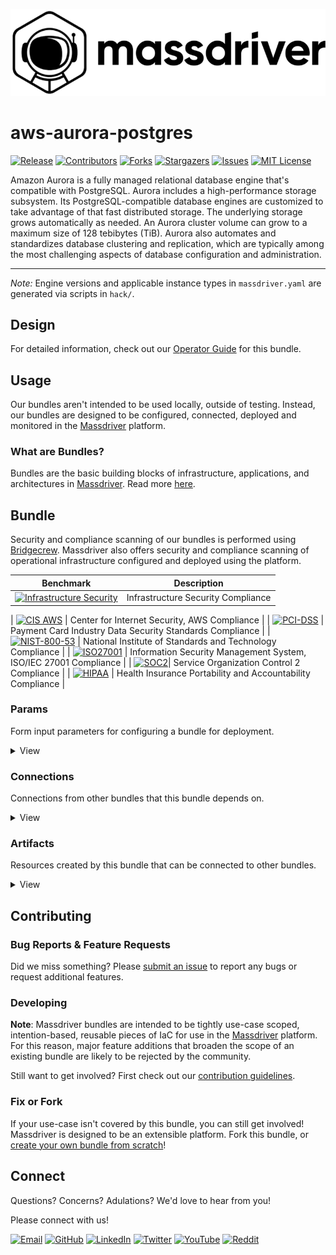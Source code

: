[![Massdriver][logo]][website]

# aws-aurora-postgres

[![Release][release_shield]][release_url]
[![Contributors][contributors_shield]][contributors_url]
[![Forks][forks_shield]][forks_url]
[![Stargazers][stars_shield]][stars_url]
[![Issues][issues_shield]][issues_url]
[![MIT License][license_shield]][license_url]

Amazon Aurora is a fully managed relational database engine that's compatible with PostgreSQL. Aurora includes a high-performance storage subsystem. Its PostgreSQL-compatible database engines are customized to take advantage of that fast distributed storage. The underlying storage grows automatically as needed. An Aurora cluster volume can grow to a maximum size of 128 tebibytes (TiB). Aurora also automates and standardizes database clustering and replication, which are typically among the most challenging aspects of database configuration and administration.

---

_Note:_ Engine versions and applicable instance types in `massdriver.yaml` are generated via scripts in `hack/`.

## Design

For detailed information, check out our [Operator Guide](operator.md) for this bundle.

## Usage

Our bundles aren't intended to be used locally, outside of testing. Instead, our bundles are designed to be configured, connected, deployed and monitored in the [Massdriver][website] platform.

### What are Bundles?

Bundles are the basic building blocks of infrastructure, applications, and architectures in [Massdriver][website]. Read more [here](https://docs.massdriver.cloud/concepts/bundles).

## Bundle

<!-- COMPLIANCE:START -->

Security and compliance scanning of our bundles is performed using [Bridgecrew](https://www.bridgecrew.cloud/). Massdriver also offers security and compliance scanning of operational infrastructure configured and deployed using the platform.

| Benchmark                                                                                                                                                                                                                                                       | Description                        |
| --------------------------------------------------------------------------------------------------------------------------------------------------------------------------------------------------------------------------------------------------------------- | ---------------------------------- |
| [![Infrastructure Security](https://www.bridgecrew.cloud/badges/github/massdriver-cloud/aws-aurora-postgres/general)](https://www.bridgecrew.cloud/link/badge?vcs=github&fullRepo=massdriver-cloud%2Faws-aurora-postgres&benchmark=INFRASTRUCTURE+SECURITY) | Infrastructure Security Compliance |

| [![CIS AWS](https://www.bridgecrew.cloud/badges/github/massdriver-cloud/aws-aurora-postgres/cis_aws)](https://www.bridgecrew.cloud/link/badge?vcs=github&fullRepo=massdriver-cloud%2Faws-aurora-postgres&benchmark=CIS+AWS+V1.2) | Center for Internet Security, AWS Compliance |
| [![PCI-DSS](https://www.bridgecrew.cloud/badges/github/massdriver-cloud/aws-aurora-postgres/pci)](https://www.bridgecrew.cloud/link/badge?vcs=github&fullRepo=massdriver-cloud%2Faws-aurora-postgres&benchmark=PCI-DSS+V3.2) | Payment Card Industry Data Security Standards Compliance |
| [![NIST-800-53](https://www.bridgecrew.cloud/badges/github/massdriver-cloud/aws-aurora-postgres/nist)](https://www.bridgecrew.cloud/link/badge?vcs=github&fullRepo=massdriver-cloud%2Faws-aurora-postgres&benchmark=NIST-800-53) | National Institute of Standards and Technology Compliance |
| [![ISO27001](https://www.bridgecrew.cloud/badges/github/massdriver-cloud/aws-aurora-postgres/iso)](https://www.bridgecrew.cloud/link/badge?vcs=github&fullRepo=massdriver-cloud%2Faws-aurora-postgres&benchmark=ISO27001) | Information Security Management System, ISO/IEC 27001 Compliance |
| [![SOC2](https://www.bridgecrew.cloud/badges/github/massdriver-cloud/aws-aurora-postgres/soc2)](https://www.bridgecrew.cloud/link/badge?vcs=github&fullRepo=massdriver-cloud%2Faws-aurora-postgres&benchmark=SOC2)| Service Organization Control 2 Compliance |
| [![HIPAA](https://www.bridgecrew.cloud/badges/github/massdriver-cloud/aws-aurora-postgres/hipaa)](https://www.bridgecrew.cloud/link/badge?vcs=github&fullRepo=massdriver-cloud%2Faws-aurora-postgres&benchmark=HIPAA) | Health Insurance Portability and Accountability Compliance |

<!-- COMPLIANCE:END -->

### Params

Form input parameters for configuring a bundle for deployment.

<details>
<summary>View</summary>

<!-- PARAMS:START -->
## Properties

- **`availability`** *(object)*
  - **`autoscaling_mode`** *(string)*: Default: `DISABLED`.
    - **One of**
      - Disabled
      - Database Connections
      - CPU Utilization
  - **`min_replicas`** *(integer)*: Replicas and primary are automatically spread across AWS zones. Minimum: `0`. Maximum: `15`. Default: `0`.
- **`backup`** *(object)*
  - **`retention_period`** *(integer)*: The days to retain backups for. Minimum: `1`. Maximum: `35`. Default: `7`.
  - **`skip_final_snapshot`** *(boolean)*: Determines whether a final DB snapshot is created before the DB cluster is deleted. If true is specified, no DB snapshot is created. Default: `False`.
- **`database`** *(object)*
  - **`ca_cert_identifier`** *(string)*: The identifier of the CA certificate for the DB instances. [Learn more](https://docs.aws.amazon.com/AmazonRDS/latest/UserGuide/UsingWithRDS.SSL.html). Default: `rds-ca-rsa2048-g1`.
    - **One of**
      - RSA 2048
      - RSA 4096
      - ECC 384
  - **`deletion_protection`** *(boolean)*: Explicitly requires this field to be unset before allowing deletion. Default: `True`.
  - **`source_snapshot`** *(string)*: Cluster or database snapshot ARN. Specifies whether or not to **create** this cluster from a snapshot. Aurora clusters can be restored from cluster snapshots *or* database snapshots. [Learn more](https://docs.massdriver.cloud/runbook/aws/migrating-rds-databases).

    Examples:
    ```json
    "arn:aws:rds::ACCOUNT_NUMBER:db/prod"
    ```

    ```json
    "arn:aws:ec2::ACCOUNT_NUMBER:vpc/vpc-foo"
    ```

  - **`version`** *(string)*: Must be one of: `['11.9', '11.12', '11.13', '11.14', '11.15', '11.16', '11.17', '11.18', '12.7', '12.8', '12.9', '12.10', '12.11', '12.12', '12.13', '13.3', '13.4', '13.5', '13.6', '13.7', '13.8', '13.9', '14.3', '14.4', '14.5', '14.6']`. Default: `14.6`.
- **`networking`** *(object)*
  - **`subnet_type`** *(string)*: Deploy to internal subnets (cannot reach the internet) or private subnets (internet egress traffic allowed). Must be one of: `['internal', 'private']`. Default: `internal`.
- **`observability`** *(object)*
  - **`enable_cloudwatch_logs_export`** *(boolean)*: Default: `True`.
  - **`enhanced_monitoring_interval`** *(integer)*: Monitor the operating system of DB instances in real time. Enhanced Monitoring is stored in Cloudwatch Logs and may incur additional changes. [Learn more](https://docs.aws.amazon.com/AmazonRDS/latest/UserGuide/USER_Monitoring.OS.html). Default: `0`.
    - **One of**
      - Disabled
      - 1 second
      - 5 seconds
      - 10 seconds
      - 15 seconds
      - 30 seconds
      - 60 seconds
  - **`performance_insights_retention_period`** *(integer)*: Performance Insights is a database performance tuning and monitoring feature that helps you quickly assess the load on your database, and determine when and where to take action. Performance Insights allows non-experts to detect performance problems with an easy-to-understand dashboard that visualizes database load. Default: `0`.
    - **One of**
      - Disabled
      - 1 Week
      - 1 Month
      - 3 Months
      - 6 Months
      - 1 Year
      - 2 Years
## Examples

  ```json
  {
      "__name": "Development",
      "availability": {
          "min_replicas": 0
      },
      "backup": {
          "retention_period": 1,
          "skip_final_snapshot": true
      },
      "database": {
          "deletion_protection": false,
          "instance_class": "db.r6g.large",
          "version": "14.6"
      },
      "networking": {
          "subnet_type": "internal"
      },
      "observability": {
          "enable_cloudwatch_logs_export": false,
          "enhanced_monitoring_interval": 0,
          "performance_insights_retention_period": 0
      }
  }
  ```

  ```json
  {
      "__name": "Development Serverless",
      "availability": {
          "min_replicas": 0
      },
      "backup": {
          "retention_period": 1,
          "skip_final_snapshot": true
      },
      "database": {
          "deletion_protection": false,
          "instance_class": "db.serverless",
          "version": "14.6"
      },
      "networking": {
          "subnet_type": "internal"
      },
      "observability": {
          "enable_cloudwatch_logs_export": false,
          "enhanced_monitoring_interval": 0,
          "performance_insights_retention_period": 0
      }
  }
  ```

  ```json
  {
      "__name": "Production",
      "availability": {
          "min_replicas": 2
      },
      "backup": {
          "retention_period": 35,
          "skip_final_snapshot": false
      },
      "database": {
          "deletion_protection": true,
          "instance_class": "db.r6g.2xlarge",
          "version": "14.6"
      },
      "networking": {
          "subnet_type": "internal"
      },
      "observability": {
          "enable_cloudwatch_logs_export": true,
          "enhanced_monitoring_interval": 60,
          "performance_insights_retention_period": 372
      }
  }
  ```

  ```json
  {
      "__name": "Production High Availability TODO"
  }
  ```

<!-- PARAMS:END -->

</details>

### Connections

Connections from other bundles that this bundle depends on.

<details>
<summary>View</summary>

<!-- CONNECTIONS:START -->
## Properties

- **`aws_authentication`** *(object)*: . Cannot contain additional properties.
  - **`data`** *(object)*
    - **`arn`** *(string)*: Amazon Resource Name.

      Examples:
      ```json
      "arn:aws:rds::ACCOUNT_NUMBER:db/prod"
      ```

      ```json
      "arn:aws:ec2::ACCOUNT_NUMBER:vpc/vpc-foo"
      ```

    - **`external_id`** *(string)*: An external ID is a piece of data that can be passed to the AssumeRole API of the Security Token Service (STS). You can then use the external ID in the condition element in a role's trust policy, allowing the role to be assumed only when a certain value is present in the external ID.
  - **`specs`** *(object)*
    - **`aws`** *(object)*: .
      - **`region`** *(string)*: AWS Region to provision in.

        Examples:
        ```json
        "us-west-2"
        ```

- **`vpc`** *(object)*: . Cannot contain additional properties.
  - **`data`** *(object)*
    - **`infrastructure`** *(object)*
      - **`arn`** *(string)*: Amazon Resource Name.

        Examples:
        ```json
        "arn:aws:rds::ACCOUNT_NUMBER:db/prod"
        ```

        ```json
        "arn:aws:ec2::ACCOUNT_NUMBER:vpc/vpc-foo"
        ```

      - **`cidr`** *(string)*

        Examples:
        ```json
        "10.100.0.0/16"
        ```

        ```json
        "192.24.12.0/22"
        ```

      - **`internal_subnets`** *(array)*
        - **Items** *(object)*: AWS VCP Subnet.
          - **`arn`** *(string)*: Amazon Resource Name.

            Examples:
            ```json
            "arn:aws:rds::ACCOUNT_NUMBER:db/prod"
            ```

            ```json
            "arn:aws:ec2::ACCOUNT_NUMBER:vpc/vpc-foo"
            ```

          - **`aws_zone`** *(string)*: AWS Availability Zone.

            Examples:
          - **`cidr`** *(string)*

            Examples:
            ```json
            "10.100.0.0/16"
            ```

            ```json
            "192.24.12.0/22"
            ```


          Examples:
      - **`private_subnets`** *(array)*
        - **Items** *(object)*: AWS VCP Subnet.
          - **`arn`** *(string)*: Amazon Resource Name.

            Examples:
            ```json
            "arn:aws:rds::ACCOUNT_NUMBER:db/prod"
            ```

            ```json
            "arn:aws:ec2::ACCOUNT_NUMBER:vpc/vpc-foo"
            ```

          - **`aws_zone`** *(string)*: AWS Availability Zone.

            Examples:
          - **`cidr`** *(string)*

            Examples:
            ```json
            "10.100.0.0/16"
            ```

            ```json
            "192.24.12.0/22"
            ```


          Examples:
      - **`public_subnets`** *(array)*
        - **Items** *(object)*: AWS VCP Subnet.
          - **`arn`** *(string)*: Amazon Resource Name.

            Examples:
            ```json
            "arn:aws:rds::ACCOUNT_NUMBER:db/prod"
            ```

            ```json
            "arn:aws:ec2::ACCOUNT_NUMBER:vpc/vpc-foo"
            ```

          - **`aws_zone`** *(string)*: AWS Availability Zone.

            Examples:
          - **`cidr`** *(string)*

            Examples:
            ```json
            "10.100.0.0/16"
            ```

            ```json
            "192.24.12.0/22"
            ```


          Examples:
  - **`specs`** *(object)*
    - **`aws`** *(object)*: .
      - **`region`** *(string)*: AWS Region to provision in.

        Examples:
        ```json
        "us-west-2"
        ```

<!-- CONNECTIONS:END -->

</details>

### Artifacts

Resources created by this bundle that can be connected to other bundles.

<details>
<summary>View</summary>

<!-- ARTIFACTS:START -->
## Properties

- **`readers`** *(object)*: Authentication parameters for a PostgreSQL database. Cannot contain additional properties.
  - **`data`** *(object)*: Cannot contain additional properties.
    - **`authentication`** *(object)*
      - **`hostname`** *(string)*
      - **`password`** *(string)*
      - **`port`** *(integer)*: Port number. Minimum: `0`. Maximum: `65535`.
      - **`username`** *(string)*
    - **`infrastructure`** *(object)*: Cloud specific PostgreSQL configuration data.
      - **One of**
        - AWS Infrastructure ARN*object*: Minimal AWS Infrastructure Config. Cannot contain additional properties.
          - **`arn`** *(string)*: Amazon Resource Name.

            Examples:
            ```json
            "arn:aws:rds::ACCOUNT_NUMBER:db/prod"
            ```

            ```json
            "arn:aws:ec2::ACCOUNT_NUMBER:vpc/vpc-foo"
            ```

        - GCP Infrastructure Name*object*: GCP Infrastructure Config For Resources With A Name Not A GRN. Cannot contain additional properties.
          - **`name`** *(string)*: Name Of GCP Resource.

            Examples:
            ```json
            "my-cloud-function"
            ```

            ```json
            "my-sql-instance"
            ```

        - Azure Infrastructure Resource ID*object*: Minimal Azure Infrastructure Config. Cannot contain additional properties.
          - **`ari`** *(string)*: Azure Resource ID.

            Examples:
            ```json
            "/subscriptions/12345678-1234-1234-abcd-1234567890ab/resourceGroups/resource-group-name/providers/Microsoft.Network/virtualNetworks/network-name"
            ```

        - Kuberenetes infrastructure config*object*: . Cannot contain additional properties.
          - **`kubernetes_namespace`** *(string)*
          - **`kubernetes_service`** *(string)*
    - **`security`** *(object)*: TBD.
      - **Any of**
        - AWS Security information*object*: Informs downstream services of network and/or IAM policies. Cannot contain additional properties.
          - **`iam`** *(object)*: IAM Policies. Cannot contain additional properties.
            - **`^[a-z-/]+$`** *(object)*
              - **`policy_arn`** *(string)*: AWS IAM policy ARN.

                Examples:
                ```json
                "arn:aws:rds::ACCOUNT_NUMBER:db/prod"
                ```

                ```json
                "arn:aws:ec2::ACCOUNT_NUMBER:vpc/vpc-foo"
                ```

          - **`identity`** *(object)*: For instances where IAM policies must be attached to a role attached to an AWS resource, for instance AWS Eventbridge to Firehose, this attribute should be used to allow the downstream to attach it's policies (Firehose) directly to the IAM role created by the upstream (Eventbridge). It is important to remember that connections in massdriver are one way, this scheme perserves the dependency relationship while allowing bundles to control the lifecycles of resources under it's management. Cannot contain additional properties.
            - **`role_arn`** *(string)*: ARN for this resources IAM Role.

              Examples:
              ```json
              "arn:aws:rds::ACCOUNT_NUMBER:db/prod"
              ```

              ```json
              "arn:aws:ec2::ACCOUNT_NUMBER:vpc/vpc-foo"
              ```

          - **`network`** *(object)*: AWS security group rules to inform downstream services of ports to open for communication. Cannot contain additional properties.
            - **`^[a-z-]+$`** *(object)*
              - **`arn`** *(string)*: Amazon Resource Name.

                Examples:
                ```json
                "arn:aws:rds::ACCOUNT_NUMBER:db/prod"
                ```

                ```json
                "arn:aws:ec2::ACCOUNT_NUMBER:vpc/vpc-foo"
                ```

              - **`port`** *(integer)*: Port number. Minimum: `0`. Maximum: `65535`.
              - **`protocol`** *(string)*: Must be one of: `['tcp', 'udp']`.
        - Security*object*: Azure Security Configuration. Cannot contain additional properties.
          - **`iam`** *(object)*: IAM Roles And Scopes. Cannot contain additional properties.
            - **`^[a-z]+[a-z_]*[a-z]$`** *(object)*
              - **`role`**: Azure Role.

                Examples:
                ```json
                "Storage Blob Data Reader"
                ```

              - **`scope`** *(string)*: Azure IAM Scope.
        - Security*object*: GCP Security Configuration. Cannot contain additional properties.
          - **`iam`** *(object)*: IAM Roles And Conditions. Cannot contain additional properties.
            - **`^[a-z-/]+$`** *(object)*
              - **`condition`** *(string)*: GCP IAM Condition.
              - **`role`**: GCP Role.

                Examples:
                ```json
                "roles/owner"
                ```

                ```json
                "roles/redis.editor"
                ```

                ```json
                "roles/storage.objectCreator"
                ```

                ```json
                "roles/storage.legacyObjectReader"
                ```

  - **`specs`** *(object)*: Cannot contain additional properties.
    - **`rdbms`** *(object)*: Common metadata for relational databases.
      - **`engine`** *(string)*: The type of database server.

        Examples:
        ```json
        "postgresql"
        ```

        ```json
        "mysql"
        ```

      - **`engine_version`** *(string)*: The cloud provider's database version.

        Examples:
        ```json
        "5.7.mysql_aurora.2.03.2"
        ```

      - **`version`** *(string)*: The database version. Default: ``.

        Examples:
        ```json
        "12.2"
        ```

        ```json
        "5.7"
        ```


      Examples:
      ```json
      {
          "engine": "postgresql",
          "engine_version": "10.14",
          "version": "10.14"
      }
      ```

      ```json
      {
          "engine": "mysql",
          "engine_version": "5.7.mysql_aurora.2.03.2",
          "version": "5.7"
      }
      ```

- **`writer`** *(object)*: Authentication parameters for a PostgreSQL database. Cannot contain additional properties.
  - **`data`** *(object)*: Cannot contain additional properties.
    - **`authentication`** *(object)*
      - **`hostname`** *(string)*
      - **`password`** *(string)*
      - **`port`** *(integer)*: Port number. Minimum: `0`. Maximum: `65535`.
      - **`username`** *(string)*
    - **`infrastructure`** *(object)*: Cloud specific PostgreSQL configuration data.
      - **One of**
        - AWS Infrastructure ARN*object*: Minimal AWS Infrastructure Config. Cannot contain additional properties.
          - **`arn`** *(string)*: Amazon Resource Name.

            Examples:
            ```json
            "arn:aws:rds::ACCOUNT_NUMBER:db/prod"
            ```

            ```json
            "arn:aws:ec2::ACCOUNT_NUMBER:vpc/vpc-foo"
            ```

        - GCP Infrastructure Name*object*: GCP Infrastructure Config For Resources With A Name Not A GRN. Cannot contain additional properties.
          - **`name`** *(string)*: Name Of GCP Resource.

            Examples:
            ```json
            "my-cloud-function"
            ```

            ```json
            "my-sql-instance"
            ```

        - Azure Infrastructure Resource ID*object*: Minimal Azure Infrastructure Config. Cannot contain additional properties.
          - **`ari`** *(string)*: Azure Resource ID.

            Examples:
            ```json
            "/subscriptions/12345678-1234-1234-abcd-1234567890ab/resourceGroups/resource-group-name/providers/Microsoft.Network/virtualNetworks/network-name"
            ```

        - Kuberenetes infrastructure config*object*: . Cannot contain additional properties.
          - **`kubernetes_namespace`** *(string)*
          - **`kubernetes_service`** *(string)*
    - **`security`** *(object)*: TBD.
      - **Any of**
        - AWS Security information*object*: Informs downstream services of network and/or IAM policies. Cannot contain additional properties.
          - **`iam`** *(object)*: IAM Policies. Cannot contain additional properties.
            - **`^[a-z-/]+$`** *(object)*
              - **`policy_arn`** *(string)*: AWS IAM policy ARN.

                Examples:
                ```json
                "arn:aws:rds::ACCOUNT_NUMBER:db/prod"
                ```

                ```json
                "arn:aws:ec2::ACCOUNT_NUMBER:vpc/vpc-foo"
                ```

          - **`identity`** *(object)*: For instances where IAM policies must be attached to a role attached to an AWS resource, for instance AWS Eventbridge to Firehose, this attribute should be used to allow the downstream to attach it's policies (Firehose) directly to the IAM role created by the upstream (Eventbridge). It is important to remember that connections in massdriver are one way, this scheme perserves the dependency relationship while allowing bundles to control the lifecycles of resources under it's management. Cannot contain additional properties.
            - **`role_arn`** *(string)*: ARN for this resources IAM Role.

              Examples:
              ```json
              "arn:aws:rds::ACCOUNT_NUMBER:db/prod"
              ```

              ```json
              "arn:aws:ec2::ACCOUNT_NUMBER:vpc/vpc-foo"
              ```

          - **`network`** *(object)*: AWS security group rules to inform downstream services of ports to open for communication. Cannot contain additional properties.
            - **`^[a-z-]+$`** *(object)*
              - **`arn`** *(string)*: Amazon Resource Name.

                Examples:
                ```json
                "arn:aws:rds::ACCOUNT_NUMBER:db/prod"
                ```

                ```json
                "arn:aws:ec2::ACCOUNT_NUMBER:vpc/vpc-foo"
                ```

              - **`port`** *(integer)*: Port number. Minimum: `0`. Maximum: `65535`.
              - **`protocol`** *(string)*: Must be one of: `['tcp', 'udp']`.
        - Security*object*: Azure Security Configuration. Cannot contain additional properties.
          - **`iam`** *(object)*: IAM Roles And Scopes. Cannot contain additional properties.
            - **`^[a-z]+[a-z_]*[a-z]$`** *(object)*
              - **`role`**: Azure Role.

                Examples:
                ```json
                "Storage Blob Data Reader"
                ```

              - **`scope`** *(string)*: Azure IAM Scope.
        - Security*object*: GCP Security Configuration. Cannot contain additional properties.
          - **`iam`** *(object)*: IAM Roles And Conditions. Cannot contain additional properties.
            - **`^[a-z-/]+$`** *(object)*
              - **`condition`** *(string)*: GCP IAM Condition.
              - **`role`**: GCP Role.

                Examples:
                ```json
                "roles/owner"
                ```

                ```json
                "roles/redis.editor"
                ```

                ```json
                "roles/storage.objectCreator"
                ```

                ```json
                "roles/storage.legacyObjectReader"
                ```

  - **`specs`** *(object)*: Cannot contain additional properties.
    - **`rdbms`** *(object)*: Common metadata for relational databases.
      - **`engine`** *(string)*: The type of database server.

        Examples:
        ```json
        "postgresql"
        ```

        ```json
        "mysql"
        ```

      - **`engine_version`** *(string)*: The cloud provider's database version.

        Examples:
        ```json
        "5.7.mysql_aurora.2.03.2"
        ```

      - **`version`** *(string)*: The database version. Default: ``.

        Examples:
        ```json
        "12.2"
        ```

        ```json
        "5.7"
        ```


      Examples:
      ```json
      {
          "engine": "postgresql",
          "engine_version": "10.14",
          "version": "10.14"
      }
      ```

      ```json
      {
          "engine": "mysql",
          "engine_version": "5.7.mysql_aurora.2.03.2",
          "version": "5.7"
      }
      ```

<!-- ARTIFACTS:END -->

</details>

## Contributing

<!-- CONTRIBUTING:START -->

### Bug Reports & Feature Requests

Did we miss something? Please [submit an issue](https://github.com/massdriver-cloud/aws-aurora-postgres/issues) to report any bugs or request additional features.

### Developing

**Note**: Massdriver bundles are intended to be tightly use-case scoped, intention-based, reusable pieces of IaC for use in the [Massdriver][website] platform. For this reason, major feature additions that broaden the scope of an existing bundle are likely to be rejected by the community.

Still want to get involved? First check out our [contribution guidelines](https://docs.massdriver.cloud/bundles/contributing).

### Fix or Fork

If your use-case isn't covered by this bundle, you can still get involved! Massdriver is designed to be an extensible platform. Fork this bundle, or [create your own bundle from scratch](https://docs.massdriver.cloud/bundles/development)!

<!-- CONTRIBUTING:END -->

## Connect

<!-- CONNECT:START -->

Questions? Concerns? Adulations? We'd love to hear from you!

Please connect with us!

[![Email][email_shield]][email_url]
[![GitHub][github_shield]][github_url]
[![LinkedIn][linkedin_shield]][linkedin_url]
[![Twitter][twitter_shield]][twitter_url]
[![YouTube][youtube_shield]][youtube_url]
[![Reddit][reddit_shield]][reddit_url]

<!-- markdownlint-disable -->

[logo]: https://raw.githubusercontent.com/massdriver-cloud/docs/main/static/img/logo-with-logotype-horizontal-400x110.svg

[docs]: https://docs.massdriver.cloud/?utm_source=github&utm_medium=readme&utm_campaign=aws-aurora-postgres&utm_content=docs
[website]: https://www.massdriver.cloud/?utm_source=github&utm_medium=readme&utm_campaign=aws-aurora-postgres&utm_content=website
[github]: https://github.com/massdriver-cloud?utm_source=github&utm_medium=readme&utm_campaign=aws-aurora-postgres&utm_content=github
[slack]: https://massdriverworkspace.slack.com/?utm_source=github&utm_medium=readme&utm_campaign=aws-aurora-postgres&utm_content=slack
[linkedin]: https://www.linkedin.com/company/massdriver/?utm_source=github&utm_medium=readme&utm_campaign=aws-aurora-postgres&utm_content=linkedin

[contributors_shield]: https://img.shields.io/github/contributors/massdriver-cloud/aws-aurora-postgres.svg?style=for-the-badge
[contributors_url]: https://github.com/massdriver-cloud/aws-aurora-postgres/graphs/contributors
[forks_shield]: https://img.shields.io/github/forks/massdriver-cloud/aws-aurora-postgres.svg?style=for-the-badge
[forks_url]: https://github.com/massdriver-cloud/aws-aurora-postgres/network/members
[stars_shield]: https://img.shields.io/github/stars/massdriver-cloud/aws-aurora-postgres.svg?style=for-the-badge
[stars_url]: https://github.com/massdriver-cloud/aws-aurora-postgres/stargazers
[issues_shield]: https://img.shields.io/github/issues/massdriver-cloud/aws-aurora-postgres.svg?style=for-the-badge
[issues_url]: https://github.com/massdriver-cloud/aws-aurora-postgres/issues
[release_url]: https://github.com/massdriver-cloud/aws-aurora-postgres/releases/latest
[release_shield]: https://img.shields.io/github/release/massdriver-cloud/aws-aurora-postgres.svg?style=for-the-badge
[license_shield]: https://img.shields.io/github/license/massdriver-cloud/aws-aurora-postgres.svg?style=for-the-badge
[license_url]: https://github.com/massdriver-cloud/aws-aurora-postgres/blob/main/LICENSE

[email_url]: mailto:support@massdriver.cloud
[email_shield]: https://img.shields.io/badge/email-Massdriver-black.svg?style=for-the-badge&logo=mail.ru&color=000000
[github_url]: mailto:support@massdriver.cloud
[github_shield]: https://img.shields.io/badge/follow-Github-black.svg?style=for-the-badge&logo=github&color=181717
[linkedin_url]: https://linkedin.com/in/massdriver-cloud
[linkedin_shield]: https://img.shields.io/badge/follow-LinkedIn-black.svg?style=for-the-badge&logo=linkedin&color=0A66C2

[twitter_url]: https://twitter.com/massdriver?utm_source=github&utm_medium=readme&utm_campaign=aws-aurora-postgres&utm_content=twitter
[twitter_shield]: https://img.shields.io/badge/follow-Twitter-black.svg?style=for-the-badge&logo=twitter&color=1DA1F2
[discourse_url]: https://community.massdriver.cloud?utm_source=github&utm_medium=readme&utm_campaign=aws-aurora-postgres&utm_content=discourse
[discourse_shield]: https://img.shields.io/badge/join-Discourse-black.svg?style=for-the-badge&logo=discourse&color=000000
[youtube_url]: https://www.youtube.com/channel/UCfj8P7MJcdlem2DJpvymtaQ
[youtube_shield]: https://img.shields.io/badge/subscribe-Youtube-black.svg?style=for-the-badge&logo=youtube&color=FF0000
[reddit_url]: https://www.reddit.com/r/massdriver
[reddit_shield]: https://img.shields.io/badge/subscribe-Reddit-black.svg?style=for-the-badge&logo=reddit&color=FF4500

<!-- markdownlint-restore -->

<!-- CONNECT:END -->
